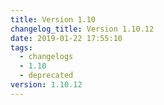 ```yaml
---
title: Version 1.10
changelog_title: Version 1.10.12
date: 2019-01-22 17:55:10
tags:
  - changelogs
  - 1.10
  - deprecated
version: 1.10.12
---
```


<script src="https://gist.github.com/spinnaker-release/8c6e6abe2a0016b823b900523e82cba1.js"/>
